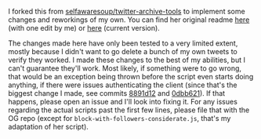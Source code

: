 I forked this from [selfawaresoup/twitter-archive-tools](https://github.com/selfawaresoup/twitter-archive-tools) to implement some changes and reworkings of my own. You can find her original readme [here](/README.old.md) (with one edit by me) or [here](https://github.com/selfawaresoup/twitter-archive-tools/blob/main/README.md) (current version).

The changes made here have only been tested to a very limited extent, mostly because I didn't want to go delete a bunch of my own tweets to verify they worked. I made these changes to the best of my abilities, but I can't guarantee they'll work. Most likely, if something were to go wrong, that would be an exception being thrown before the script even starts doing anything, if there were issues authenticating the client (since that's the biggest change I made, see commits [8891d12](https://github.com/mxamber/twitter-archive-tools/commit/8891d125c580a3afb13c7f0ce0f7546dfe2f058f) and [0dbb621](https://github.com/mxamber/twitter-archive-tools/commit/0dbb621ad9406d5cb1e777c192390343f23671cf)). If that happens, please open an issue and I'll look into fixing it. For any issues regarding the actual scripts past the first few lines, please file that with the OG repo (except for `block-with-followers-considerate.js`, that's my adaptation of her script).
